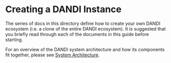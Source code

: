 # Creating a DANDI Instance

The series of docs in this directory define how to create your own DANDI ecosystem (i.e. a clone of the entire DANDI ecosystem).
It is suggested that you briefly read through each of the documents in this guide before starting.

For an overview of the DANDI system architecture and how its components fit together, please see [System Architecture](../system-architecture.md).
